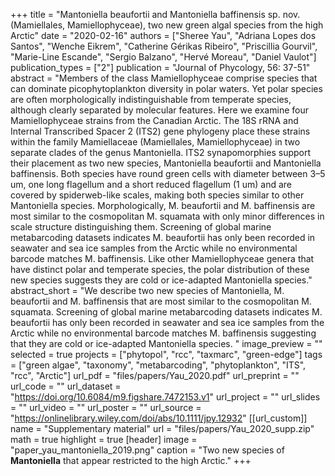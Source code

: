 +++
title = "Mantoniella beaufortii and Mantoniella baffinensis sp. nov. (Mamiellales, Mamiellophyceae), two new green algal species from the high Arctic"
date = "2020-02-16"
authors = ["Sheree Yau", "Adriana Lopes dos Santos", "Wenche Eikrem", "Catherine Gérikas Ribeiro", "Priscillia Gourvil", "Marie-Line Escande",  "Sergio Balzano", "Hervé Moreau", "Daniel Vaulot"]
publication_types = ["2"]
publication = "Journal of Phycology, 56: 37-51"
abstract = "Members of the class Mamiellophyceae comprise species that can dominate picophytoplankton diversity in polar waters. Yet polar species are often morphologically indistinguishable from temperate species, although clearly separated by molecular features. Here we examine four Mamiellophyceae strains from the Canadian Arctic. The 18S rRNA and Internal Transcribed Spacer 2 (ITS2) gene phylogeny place these strains within the family Mamiellaceae (Mamiellales, Mamiellophyceae) in two separate clades of the genus Mantoniella. ITS2 synapomorphies support their placement as two new species, Mantoniella beaufortii and Mantoniella baffinensis. Both species have round green cells with diameter between 3–5 um, one long flagellum and a short reduced flagellum (1 um) and are covered by spiderweb-like scales, making both species similar to other Mantoniella species. Morphologically, M. beaufortii and M. baffinensis are most similar to the cosmopolitan M. squamata with only minor differences in scale structure distinguishing them. Screening of global marine metabarcoding datasets indicates M. beaufortii has only been recorded in seawater and sea ice samples from the Arctic while no environmental barcode matches M. baffinensis. Like other Mamiellophyceae genera that have distinct polar and temperate species, the polar distribution of these new species suggests they are cold or ice-adapted Mantoniella species."
abstract_short = "We describe two new species of Mantoniella, M. beaufortii and M. baffinensis that are most similar to the cosmopolitan M. squamata. Screening of global marine metabarcoding datasets indicates M. beaufortii has only been recorded in seawater and sea ice samples from the Arctic while no environmental barcode matches M. baffinensis suggesting that they are cold or ice-adapted Mantoniella species. "
image_preview = ""
selected = true
projects = ["phytopol", "rcc", "taxmarc", "green-edge"]
tags = ["green algae", "taxonomy", "metabarcoding", "phytoplankton", "ITS",  "rcc", "Arctic"]
url_pdf = "files/papers/Yau_2020.pdf"
url_preprint = ""
url_code = ""
url_dataset = "https://doi.org/10.6084/m9.figshare.7472153.v1"
url_project = ""
url_slides = ""
url_video = ""
url_poster = ""
url_source = "https://onlinelibrary.wiley.com/doi/abs/10.1111/jpy.12932"
[[url_custom]]
    name = "Supplementary material"
    url = "files/papers/Yau_2020_supp.zip"
math = true
highlight = true
[header]
image = "paper_yau_mantoniella_2019.png"
caption = "Two new species of __Mantoniella__ that appear restricted to the high Arctic."
+++
